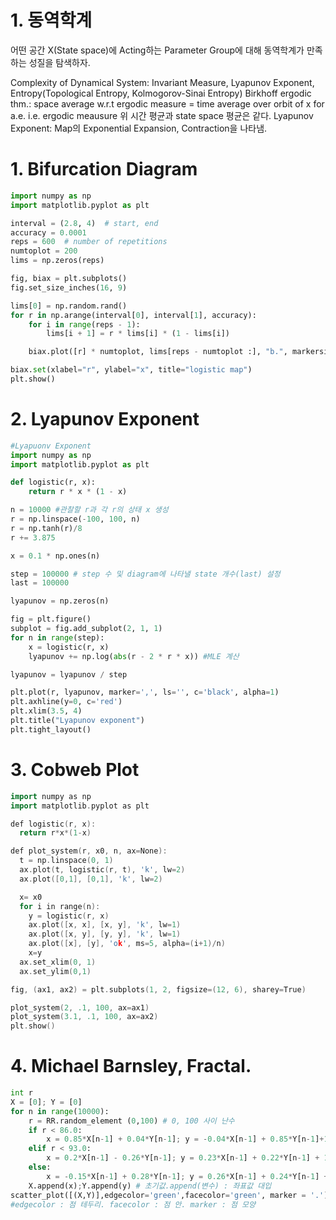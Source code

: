 # 1. 동역학계
어떤 공간 X(State space)에 Acting하는 Parameter Group에 대해 동역학계가 만족하는 성질을 탐색하자.

Complexity of Dynamical System: Invariant Measure, Lyapunov Exponent, Entropy(Topological Entropy, Kolmogorov-Sinai Entropy)
Birkhoff ergodic thm.: space average w.r.t ergodic measure = time average over orbit of x for a.e.
i.e. ergodic meausure 위 시간 평균과 state space 평균은 같다.
Lyapunov Exponent: Map의 Exponential Expansion, Contraction을 나타냄. 

# 1. Bifurcation Diagram
```python
import numpy as np
import matplotlib.pyplot as plt

interval = (2.8, 4)  # start, end
accuracy = 0.0001
reps = 600  # number of repetitions
numtoplot = 200
lims = np.zeros(reps)

fig, biax = plt.subplots()
fig.set_size_inches(16, 9)

lims[0] = np.random.rand()
for r in np.arange(interval[0], interval[1], accuracy):
    for i in range(reps - 1):
        lims[i + 1] = r * lims[i] * (1 - lims[i])

    biax.plot([r] * numtoplot, lims[reps - numtoplot :], "b.", markersize=0.02)

biax.set(xlabel="r", ylabel="x", title="logistic map")
plt.show()
```

# 2. Lyapunov Exponent
```python
#Lyapuonv Exponent
import numpy as np
import matplotlib.pyplot as plt

def logistic(r, x):
    return r * x * (1 - x)

n = 10000 #관찰할 r과 각 r의 상태 x 생성
r = np.linspace(-100, 100, n)
r = np.tanh(r)/8
r += 3.875

x = 0.1 * np.ones(n)

step = 100000 # step 수 및 diagram에 나타낼 state 개수(last) 설정
last = 100000

lyapunov = np.zeros(n)

fig = plt.figure()
subplot = fig.add_subplot(2, 1, 1)
for n in range(step):
    x = logistic(r, x)
    lyapunov += np.log(abs(r - 2 * r * x)) #MLE 계산

lyapunov = lyapunov / step

plt.plot(r, lyapunov, marker=',', ls='', c='black', alpha=1)
plt.axhline(y=0, c='red')
plt.xlim(3.5, 4)
plt.title("Lyapunov exponent")
plt.tight_layout()
```

# 3. Cobweb Plot
```cpp
import numpy as np
import matplotlib.pyplot as plt

def logistic(r, x):
  return r*x*(1-x)

def plot_system(r, x0, n, ax=None):
  t = np.linspace(0, 1)
  ax.plot(t, logistic(r, t), 'k', lw=2)
  ax.plot([0,1], [0,1], 'k', lw=2)

  x= x0
  for i in range(n):
    y = logistic(r, x)
    ax.plot([x, x], [x, y], 'k', lw=1)
    ax.plot([x, y], [y, y], 'k', lw=1)
    ax.plot([x], [y], 'ok', ms=5, alpha=(i+1)/n)
    x=y
  ax.set_xlim(0, 1)
  ax.set_ylim(0,1)

fig, (ax1, ax2) = plt.subplots(1, 2, figsize=(12, 6), sharey=True)

plot_system(2, .1, 100, ax=ax1)
plot_system(3.1, .1, 100, ax=ax2)
plt.show()
```
# 4. Michael Barnsley, Fractal.
```py
int r
X = [0]; Y = [0] 
for n in range(10000): 
    r = RR.random_element (0,100) # 0, 100 사이 난수
    if r < 86.0: 
        x = 0.85*X[n-1] + 0.04*Y[n-1]; y = -0.04*X[n-1] + 0.85*Y[n-1]+1.6
    elif r < 93.0: 
        x = 0.2*X[n-1] - 0.26*Y[n-1]; y = 0.23*X[n-1] + 0.22*Y[n-1] + 1.6
    else: 
        x = -0.15*X[n-1] + 0.28*Y[n-1]; y = 0.26*X[n-1] + 0.24*Y[n-1] + 0.44
    X.append(x);Y.append(y) # 초기값.append(변수) : 좌표값 대입
scatter_plot([(X,Y)],edgecolor='green',facecolor='green', marker = '.') 
#edgecolor : 점 테두리. facecolor : 점 안. marker : 점 모양
```
